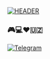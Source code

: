 [![HEADER](https://github.com/Bunyood/Bunyood/blob/main/assets/joxauz.jpg)](https://github.com/)

### 🎮💻❤️🇺🇿

[![Telegram](https://img.shields.io/badge/-Telegram-ffffff?style=for-the-badge&logo=telegram&logoColor=000000)](https://t.me/MrFrontEnd_Developer)
